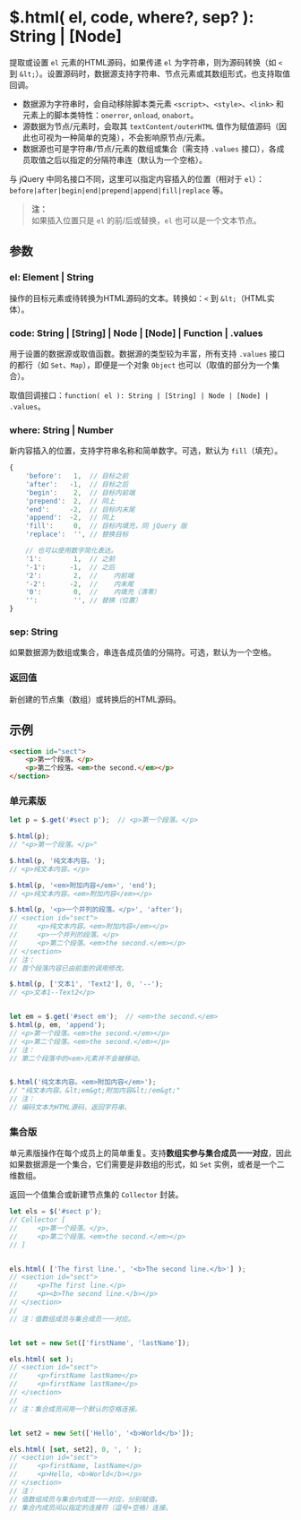 # $.html( el, code, where?, sep? ): String | [Node]

提取或设置 `el` 元素的HTML源码，如果传递 `el` 为字符串，则为源码转换（如 `<` 到 `&lt;`）。设置源码时，数据源支持字符串、节点元素或其数组形式，也支持取值回调。

- 数据源为字符串时，会自动移除脚本类元素 `<script>`、`<style>`、`<link>` 和元素上的脚本类特性：`onerror`, `onload`, `onabort`。
- 源数据为节点/元素时，会取其 `textContent/outerHTML` 值作为赋值源码（因此也可视为一种简单的克隆），不会影响原节点/元素。
- 数据源也可是字符串/节点/元素的数组或集合（需支持 `.values` 接口），各成员取值之后以指定的分隔符串连（默认为一个空格）。

与 jQuery 中同名接口不同，这里可以指定内容插入的位置（相对于 `el`）：`before|after|begin|end|prepend|append|fill|replace` 等。

> **注：**<br>
> 如果插入位置只是 `el` 的前/后或替换，`el` 也可以是一个文本节点。


## 参数

### el: Element | String

操作的目标元素或待转换为HTML源码的文本。转换如：`<` 到 `&lt;`（HTML实体）。


### code: String | [String] | Node | [Node] | Function | .values

用于设置的数据源或取值函数。数据源的类型较为丰富，所有支持 `.values` 接口的都行（如 `Set`、`Map`），即便是一个对象 `Object` 也可以（取值的部分为一个集合）。

取值回调接口：`function( el ): String | [String] | Node | [Node] | .values`。


### where: String | Number

新内容插入的位置，支持字符串名称和简单数字。可选，默认为 `fill`（填充）。

```js
{
    'before':   1,  // 目标之前
    'after':   -1,  // 目标之后
    'begin':    2,  // 目标内前端
    'prepend':  2,  // 同上
    'end':     -2,  // 目标内末尾
    'append':  -2,  // 同上
    'fill':     0,  // 目标内填充，同 jQuery 版
    'replace':  '', // 替换目标

    // 也可以使用数字简化表达。
    '1':        1,  // 之前
    '-1':      -1,  // 之后
    '2':        2,  //    内前端
    '-2':      -2,  //    内末尾
    '0':        0,  //    内填充（清零）
    '':         '', // 替换（位置）
}
```


### sep: String

如果数据源为数组或集合，串连各成员值的分隔符。可选，默认为一个空格。


### 返回值

新创建的节点集（数组）或转换后的HTML源码。


## 示例

```html
<section id="sect">
    <p>第一个段落。</p>
    <p>第二个段落。<em>the second.</em></p>
</section>
```


### 单元素版

```js
let p = $.get('#sect p');  // <p>第一个段落。</p>

$.html(p);
// "<p>第一个段落。</p>"

$.html(p, '纯文本内容。');
// <p>纯文本内容。</p>

$.html(p, '<em>附加内容</em>', 'end');
// <p>纯文本内容。<em>附加内容</em></p>

$.html(p, '<p>一个并列的段落。</p>', 'after');
// <section id="sect">
//     <p>纯文本内容。<em>附加内容</em></p>
//     <p>一个并列的段落。</p>
//     <p>第二个段落。<em>the second.</em></p>
// </section>
// 注：
// 首个段落内容已由前面的调用修改。

$.html(p, ['文本1', 'Text2'], 0, '--');
// <p>文本1--Text2</p>


let em = $.get('#sect em');  // <em>the second.</em>
$.html(p, em, 'append');
// <p>第一个段落。<em>the second.</em></p>
// <p>第二个段落。<em>the second.</em></p>
// 注：
// 第二个段落中的<em>元素并不会被移动。


$.html('纯文本内容。<em>附加内容</em>');
// "纯文本内容。&lt;em&gt;附加内容&lt;/em&gt;"
// 注：
// 编码文本为HTML源码，返回字符串。
```


### 集合版

单元素版操作在每个成员上的简单重复。支持**数组实参与集合成员一一对应**，因此如果数据源是一个集合，它们需要是非数组的形式，如 `Set` 实例，或者是一个二维数组。

返回一个值集合或新建节点集的 `Collector` 封装。


```js
let els = $('#sect p');
// Collector [
//     <p>第一个段落。</p>,
//     <p>第二个段落。<em>the second.</em></p>
// ]


els.html( ['The first line.', '<b>The second line.</b>'] );
// <section id="sect">
//     <p>The first line.</p>
//     <p><b>The second line.</b></p>
// </section>
//
// 注：值数组成员与集合成员一一对应。


let set = new Set(['firstName', 'lastName']);

els.html( set );
// <section id="sect">
//     <p>firstName lastName</p>
//     <p>firstName lastName</p>
// </section>
//
// 注：集合成员间用一个默认的空格连接。


let set2 = new Set(['Hello', '<b>World</b>']);

els.html( [set, set2], 0, ', ' );
// <section id="sect">
//     <p>firstName, lastName</p>
//     <p>Hello, <b>World</b></p>
// </section>
// 注：
// 值数组成员与集合内成员一一对应，分别赋值。
// 集合内成员间以指定的连接符（逗号+空格）连接。
```
